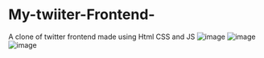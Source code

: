 # My-twiiter-Frontend-
A clone of twitter frontend made using Html CSS and JS
![image](https://user-images.githubusercontent.com/55119355/149070596-5262833f-7e9b-48ad-8b06-06c6daae5948.png)
![image](https://user-images.githubusercontent.com/55119355/149070685-dfa9957f-1be3-434c-a7a5-c793e452b0f8.png)
![image](https://user-images.githubusercontent.com/55119355/149070741-74b57a73-61da-4923-83eb-5ade744a1258.png)
